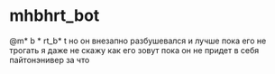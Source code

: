 # mhbhrt_bot
@m* b * rt_b* t но он внезапно разбушевался и лучше пока его не трогать я даже не скажу как его зовут пока он не придет в себя пайтонэнивер за что
